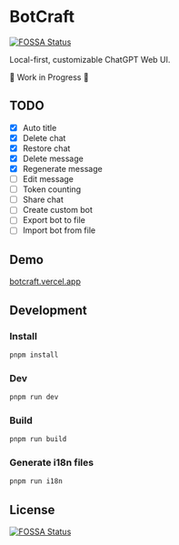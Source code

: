 # BotCraft

[![FOSSA Status](https://app.fossa.com/api/projects/git%2Bgithub.com%2FRel1cx%2Fbotcraft.svg?type=small)](https://app.fossa.com/projects/git%2Bgithub.com%2FRel1cx%2Fbotcraft?ref=badge_small)

Local-first, customizable ChatGPT Web UI.

🚧 Work in Progress 🚧

## TODO

- [x] Auto title
- [x] Delete chat
- [x] Restore chat
- [x] Delete message
- [x] Regenerate message
- [ ] Edit message
- [ ] Token counting
- [ ] Share chat
- [ ] Create custom bot
- [ ] Export bot to file
- [ ] Import bot from file

## Demo

[botcraft.vercel.app](https://botcraft.vercel.app)

## Development

### Install

```bash
pnpm install
```

### Dev

```bash
pnpm run dev
```

### Build

```bash
pnpm run build
```

### Generate i18n files

```bash
pnpm run i18n
```

## License

[![FOSSA Status](https://app.fossa.com/api/projects/git%2Bgithub.com%2FRel1cx%2Fbotcraft.svg?type=large)](https://app.fossa.com/projects/git%2Bgithub.com%2FRel1cx%2Fbotcraft?ref=badge_large)
